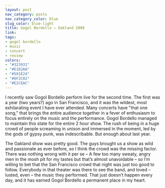 ```yaml
---
layout: post
nav_category: posts
nav_category_color: blue
slug_color: blue-light
title: Gogol Bordello – Oakland 2009
link:
tags:
- gogol bordello
- music
- concert
- review
colors:
- "#323931"
- "#E1D2AA"
- "#591E24"
- "#6F2C02"
- "#E2CEAC"
---
```


I recently saw Gogol Bordello perform live for the second time. The first was a year (two years?) ago in San Francisco, and it was the wildest, most exhilarating event I have ever attended. Many concerts have "that one song," that brings the entire audience together in a fever of enthusiasm to focus entirely on the music and the performance. Gogol Bordello managed to maintain this state for the entire 2 hour show. The rush of being in a huge crowd of people screaming in unison and immersed in the moment, led by the gods of gypsy punk, was indescribable. But enough about last year.

The Oakland show was pretty good. The guys brought us a show as wild and passionate as ever before, so I think the crowd was the missing factor. There was nothing wrong with it per se – A few too many sweaty, angry men in the mosh pit for my tastes but that’s almost unavoidable – so I’m willing to bet that the San Francisco crowd that night was just too good to follow. Everybody in that theater was there to see the band, and loved – lusted, even – the music they performed. That just doesn’t happen every day, and it has earned Gogol Bordello a permanent place in my heart.
